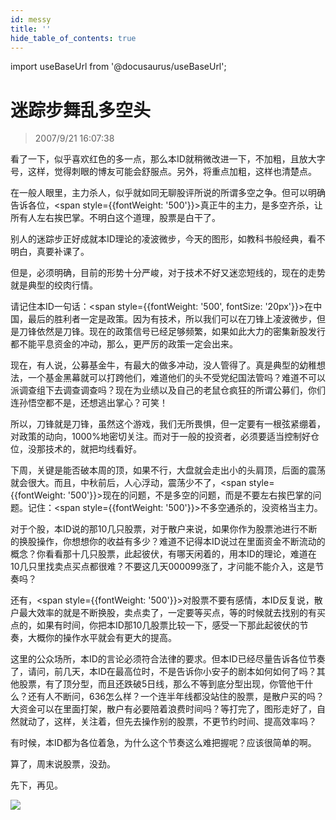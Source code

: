 ```yaml
---
id: messy 
title: ''
hide_table_of_contents: true
---
```


import useBaseUrl from '@docusaurus/useBaseUrl';

# 迷踪步舞乱多空头

> 2007/9/21 16:07:38

<div style={{color: '#FF0000', fontWeight: 'normal'}}>

<p style={{fontWeight: '500'}}>看了一下，似乎喜欢红色的多一点，那么本ID就稍微改进一下，不加粗，且放大字号，这样，觉得刺眼的博友可能会舒服点。另外，将重点加粗，这样也清楚点。</p>

在一般人眼里，主力杀人，似乎就如同无聊股评所说的所谓多空之争。但可以明确告诉各位，<span style={{fontWeight: '500'}}>真正牛的主力，是多空齐杀，让所有人左右挨巴掌。</span>不明白这个道理，股票是白干了。
 
<p style={{fontWeight: '500'}}>别人的迷踪步正好成就本ID理论的凌波微步，今天的图形，如教科书般经典，看不明白，真要补课了。</p>
 
<p>但是，必须明确，<span style={{fontWeight: '500'}}>目前的形势十分严峻，对于技术不好又迷恋短线的，现在的走势就是典型的绞肉行情。</span></p>

请记住本ID一句话：<span style={{fontWeight: '500', fontSize: '20px'}}>在中国，最后的胜利者一定是政策</span>。因为有技术，所以我们可以在刀锋上凌波微步，但是刀锋依然是刀锋。现在的政策信号已经足够频繁，如果如此大力的密集新股发行都不能平息资金的冲动，那么，更严厉的政策一定会出来。
 
现在，有人说，公募基金牛，有最大的做多冲动，没人管得了。真是典型的幼稚想法，一个基金黑幕就可以打跨他们，难道他们的头不受党纪国法管吗？难道不可以派调查组下去调查调查吗？现在为业绩以及自己的老鼠仓疯狂的所谓公募们，你们连孙悟空都不是，还想逃出掌心？可笑！
 
所以，刀锋就是刀锋，虽然这个游戏，我们无所畏惧，但一定要有一根弦紧绷着，对政策的动向，1000%地密切关注。而对于一般的投资者，必须要适当控制好仓位，没那技术的，就把均线看好。
 
下周，关键是能否破本周的顶，如果不行，大盘就会走出小的头肩顶，后面的震荡就会很大。而且，中秋前后，人心浮动，震荡少不了，<span style={{fontWeight: '500'}}>现在的问题，不是多空的问题，而是不要左右挨巴掌的问题。</span>记住：<span style={{fontWeight: '500'}}>不多空通杀的，没资格当主力。</span>
 
对于个股，本ID说的那10几只股票，对于散户来说，如果你作为股票池进行不断的换股操作，你想想你的收益有多少？难道不记得本ID说过在里面资金不断流动的概念？你看看那十几只股票，此起彼伏，有哪天闲着的，用本ID的理论，难道在10几只里找卖点买点都很难？不要这几天000099涨了，才问能不能介入，这是节奏吗？
 
还有，<span style={{fontWeight: '500'}}>对股票不要有感情，</span>本ID反复说，散户最大效率的就是不断换股，卖点卖了，一定要等买点，等的时候就去找别的有买点的，如果有时间，你把本ID那10几股票比较一下，感受一下那此起彼伏的节奏，大概你的操作水平就会有更大的提高。
 
这里的公众场所，本ID的言论必须符合法律的要求。但本ID已经尽量告诉各位节奏了，请问，前几天，本ID在最高位时，不是告诉你小安子的剧本如何如何了吗？其他股票，有了顶分型，而且还跌破5日线，那么不等到底分型出现，你管他干什么？还有人不断问，636怎么样？一个连半年线都没站住的股票，是散户买的吗？大资金可以在里面打架，散户有必要陪着浪费时间吗？等打完了，图形走好了，自然就动了，这样，关注着，但先去操作别的股票，不更节约时间、提高效率吗？
 
有时候，本ID都为各位着急，为什么这个节奏这么难把握呢？应该很简单的啊。
 
算了，周末说股票，没劲。
 
先下，再见。
 
</div>

<div style={{textAlign: 'left'}}>
<img src={useBaseUrl('/img/economics/messy/20070921.jpg')} /><br/><br/>
</div>
